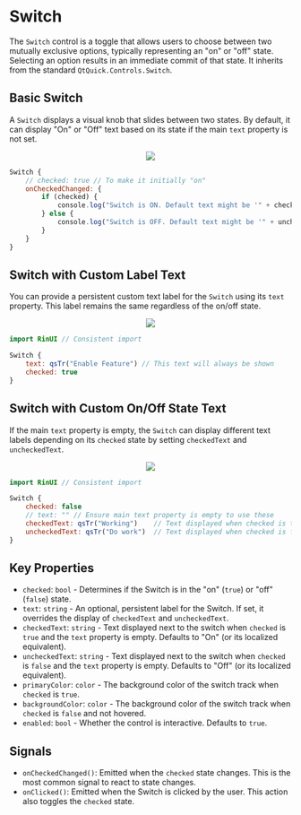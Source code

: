 # Switch

The `Switch` control is a toggle that allows users to choose between two mutually exclusive options, typically representing an "on" or "off" state. Selecting an option results in an immediate commit of that state. It inherits from the standard `QtQuick.Controls.Switch`.

## Basic Switch

A `Switch` displays a visual knob that slides between two states. By default, it can display "On" or "Off" text based on its state if the main `text` property is not set.

<div align="center">
  <img src="/assets/images/BasicInput/Switch/switch-basic.png"> <!-- Placeholder: image path to be confirmed or created -->
</div>

```qml
Switch {
    // checked: true // To make it initially "on"
    onCheckedChanged: {
        if (checked) {
            console.log("Switch is ON. Default text might be '" + checkedText + "'");
        } else {
            console.log("Switch is OFF. Default text might be '" + uncheckedText + "'");
        }
    }
}
```

## Switch with Custom Label Text

You can provide a persistent custom text label for the `Switch` using its `text` property. This label remains the same regardless of the on/off state.

<div align="center">
  <img src="/assets/images/BasicInput/Switch/switch-custom-text.png"> <!-- Placeholder: image path to be confirmed or created -->
</div>

```qml
import RinUI // Consistent import

Switch {
    text: qsTr("Enable Feature") // This text will always be shown
    checked: true
}
```

## Switch with Custom On/Off State Text

If the main `text` property is empty, the `Switch` can display different text labels depending on its `checked` state by setting `checkedText` and `uncheckedText`.

<div align="center">
  <img src="/assets/images/BasicInput/Switch/switch-on-off-text.png"> <!-- Placeholder: image path to be confirmed or created -->
</div>

```qml
import RinUI // Consistent import

Switch {
    checked: false
    // text: "" // Ensure main text property is empty to use these
    checkedText: qsTr("Working")    // Text displayed when checked is true
    uncheckedText: qsTr("Do work")  // Text displayed when checked is false
}
```

## Key Properties

*   `checked`: `bool` - Determines if the Switch is in the "on" (`true`) or "off" (`false`) state.
*   `text`: `string` - An optional, persistent label for the Switch. If set, it overrides the display of `checkedText` and `uncheckedText`.
*   `checkedText`: `string` - Text displayed next to the switch when `checked` is `true` and the `text` property is empty. Defaults to "On" (or its localized equivalent).
*   `uncheckedText`: `string` - Text displayed next to the switch when `checked` is `false` and the `text` property is empty. Defaults to "Off" (or its localized equivalent).
*   `primaryColor`: `color` - The background color of the switch track when `checked` is `true`.
*   `backgroundColor`: `color` - The background color of the switch track when `checked` is `false` and not hovered.
*   `enabled`: `bool` - Whether the control is interactive. Defaults to `true`.

## Signals

*   `onCheckedChanged()`: Emitted when the `checked` state changes. This is the most common signal to react to state changes.
*   `onClicked()`: Emitted when the Switch is clicked by the user. This action also toggles the `checked` state.

```
